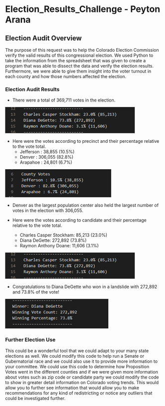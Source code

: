 # Election_Results_Challenge - Peyton Arana

## Election Audit Overview
The purpose of this request was to help the Colorado Election Commission verify the valid results of this congressional election. We used Python to take the information from the spreadsheet that was given to create a program that was able to dissect the data and verify the election results. Furthermore, we were able to give them insight into the voter turnout in each county and how those numbers affected the election.    

### Election Audit Results
* There were a total of 369,711 votes in the election.

![](https://github.com/pbarana89/Election_Results_Challenge/blob/ae336313c6ba4c46ec48e443942845ec508585a8/Resources/Candidate_Results.PNG)

* Here were the votes according to precinct and their percentage relative to the vote total.
   * Jefferson : 38,855 (10.5%)
   * Denver : 306,055 (82.8%)
   * Arapahoe : 24,801 (6.7%)

![](https://github.com/pbarana89/Election_Results_Challenge/blob/main/Resources/County_Votes.PNG)

* Denver as the largest population center also held the largest number of votes in the election with 306,055.

* Here were the votes according to candidate and their percentage relative to the vote total.
   * Charles Casper Stockham: 85,213 (23.0%)
   * Diana DeGette: 272,892 (73.8%)
   * Raymon Anthony Doane: 11,606 (3.1%)

![](https://github.com/pbarana89/Election_Results_Challenge/blob/main/Resources/Candidate_Results.PNG)

* Congratulations to Diana DeGette who won in a landslide with 272,892 and 73.8% of the vote!

![](https://github.com/pbarana89/Election_Results_Challenge/blob/main/Resources/Winning_Candidate.PNG)

### Further Election Use
This could be a wonderful tool that we could adapt to your many state elections as well. We could modify this code to help run a Senate or Gubernatorial race and we could also use it to provide more information to your committee. We could use this code to determine how Proposition Votes went in the different counties and if we were given more information about votes such as zip code or candidate party we could modify the code to show in greater detail information on Colorado voting trends. This would allow you to further see information that would allow you to make recommendations for any kind of redistricting or notice any outliers that could be investigated further.
